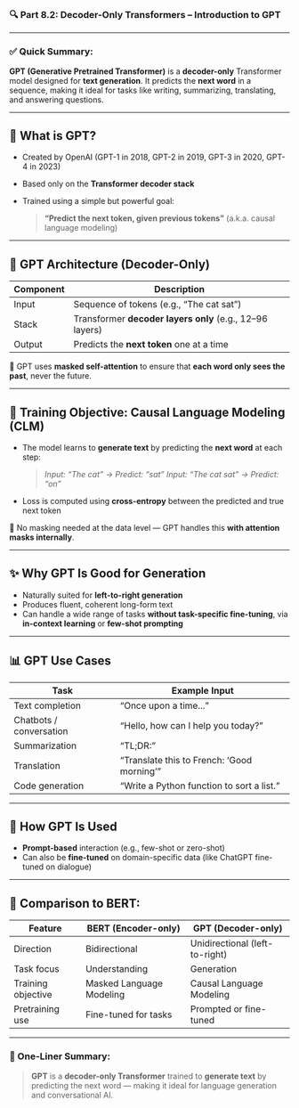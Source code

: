 ### 🔍 **Part 8.2: Decoder-Only Transformers – Introduction to GPT**

---

### ✅ **Quick Summary:**

**GPT (Generative Pretrained Transformer)** is a **decoder-only** Transformer model designed for **text generation**.
It predicts the **next word** in a sequence, making it ideal for tasks like writing, summarizing, translating, and answering questions.

---

## 🧠 **What is GPT?**

* Created by OpenAI (GPT-1 in 2018, GPT-2 in 2019, GPT-3 in 2020, GPT-4 in 2023)
* Based only on the **Transformer decoder stack**
* Trained using a simple but powerful goal:

  > **“Predict the next token, given previous tokens”** (a.k.a. causal language modeling)

---

## 🧱 **GPT Architecture (Decoder-Only)**

| Component | Description                                              |
| --------- | -------------------------------------------------------- |
| Input     | Sequence of tokens (e.g., “The cat sat”)                 |
| Stack     | Transformer **decoder layers only** (e.g., 12–96 layers) |
| Output    | Predicts the **next token** one at a time                |

📌 GPT uses **masked self-attention** to ensure that **each word only sees the past**, never the future.

---

## 🔁 **Training Objective: Causal Language Modeling (CLM)**

* The model learns to **generate text** by predicting the **next word** at each step:

  > *Input: “The cat” → Predict: “sat”*
  > *Input: “The cat sat” → Predict: “on”*
* Loss is computed using **cross-entropy** between the predicted and true next token

📌 No masking needed at the data level — GPT handles this **with attention masks internally**.

---

## ✨ **Why GPT Is Good for Generation**

* Naturally suited for **left-to-right generation**
* Produces fluent, coherent long-form text
* Can handle a wide range of tasks **without task-specific fine-tuning**, via **in-context learning** or **few-shot prompting**

---

## 📊 **GPT Use Cases**

| Task                    | Example Input                              |
| ----------------------- | ------------------------------------------ |
| Text completion         | “Once upon a time...”                      |
| Chatbots / conversation | “Hello, how can I help you today?”         |
| Summarization           | “TL;DR:”                                   |
| Translation             | “Translate this to French: ‘Good morning’” |
| Code generation         | “Write a Python function to sort a list.”  |

---

## 🔄 **How GPT Is Used**

* **Prompt-based** interaction (e.g., few-shot or zero-shot)
* Can also be **fine-tuned** on domain-specific data (like ChatGPT fine-tuned on dialogue)

---

## 🧠 Comparison to BERT:

| Feature            | **BERT (Encoder-only)**  | **GPT (Decoder-only)**         |
| ------------------ | ------------------------ | ------------------------------ |
| Direction          | Bidirectional            | Unidirectional (left-to-right) |
| Task focus         | Understanding            | Generation                     |
| Training objective | Masked Language Modeling | Causal Language Modeling       |
| Pretraining use    | Fine-tuned for tasks     | Prompted or fine-tuned         |

---

### 🧠 One-Liner Summary:

> **GPT** is a **decoder-only Transformer** trained to **generate text** by predicting the next word — making it ideal for language generation and conversational AI.
